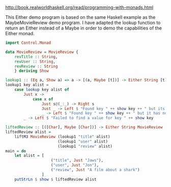 
http://book.realworldhaskell.org/read/programming-with-monads.html

This Either demo program is based on the same Haskell example as the MaybeMovieReview demo program.
I have adapted the lookup function to return an Either instead of a Maybe in order to demo the
capabilities of the Either monad.

```Haskell
import Control.Monad

data MovieReview = MovieReview {
	revTitle :: String,
	revUser :: String,
	revReview :: String
	} deriving Show

lookup1 :: (Eq a, Show a) => a -> [(a, Maybe [t])] -> Either String [t]
lookup1 key alist =
	case lookup key alist of
		Just x ->
			case x of
				Just s@(_:_) -> Right s
				Just _ -> Left $ "Found key " ++ show key ++ " but its value is empty"
				_ -> Left $ "Found key " ++ show key ++ " but it has no value"
		_ -> Left $ "Failed to find a value for key " ++ show key

liftedReview :: [([Char], Maybe [Char])] -> Either String MovieReview
liftedReview alist =
    liftM3 MovieReview (lookup1 "title" alist)
                       (lookup1 "user" alist)
                       (lookup1 "review" alist)
main = do
	let alist = [
					("title", Just "Jaws"),
					("user", Just "Jon"),
					("review", Just "A film about a shark")
				]
	putStrLn $ show $ liftedReview alist
```

